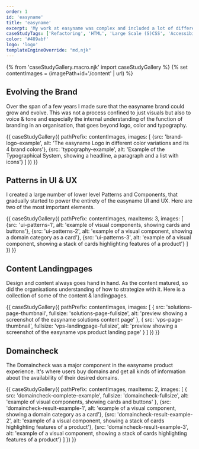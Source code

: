 ```yaml
---
order: 1
id: 'easyname'
title: 'easyname'
excerpt: 'My work at easyname was complex and included a lot of different things - from refactoring the large CSS (and HTML in PHP) Codebase, to upgrading the easyname brand and designing and building landing & content pages as well as planning for content, product features and long-term refactorings with a bigger architectural picture in mind.'
caseStudyTags: ['Refactoring', 'HTML', 'Large Scale (S)CSS', 'Accessibility', 'UI Design', 'UX Design', 'PHP', 'Content Strategy', 'Vanilla JavaScript', 'React', 'TypeScript', 'Design Engineering', 'Design Ops']
color: '#489abf'
logo: 'logo'
templateEngineOverride: "md,njk"
---
```

{% from 'caseStudyGallery.macro.njk' import caseStudyGallery %}
{% set contentImages = (imagePath+id+'/content' | url) %}

## Evolving the Brand

Over the span of a few years I made sure that the easyname brand could grow and evolve. This was not a process confined to just visuals but also to voice & tone and especially the internal understanding of the function of branding in an organisation, that goes beyond logo, color and typography.

{{ caseStudyGallery({
    pathPrefix: contentImages,
    images: [
        {src: 'brand-logo-example', alt: 'The easyname Logo in different color variations and its 4 brand colors'},
        {src: 'typography-example', alt: 'Example of the Typographical System, showing a headline, a paragraph and a list with icons'}
    ]
}) }}

## Patterns in UI & UX

I created a large number of lower level Patterns and Components, that gradually started to power the entirety of the easyname UI and UX. Here are two of the most important elements.

{{ caseStudyGallery({
    pathPrefix: contentImages,
    maxItems: 3,
    images: [
        {src: 'ui-patterns-1', alt: 'example of visual components, showing cards and buttons'},
        {src: 'ui-patterns-2', alt: 'example of a visual component, showing a domain category as a card'},
        {src: 'ui-patterns-3', alt: 'example of a visual component, showing a stack of cards highlighting features of a product'}
    ]
}) }}

## Content Landingpages

Design and content always goes hand in hand. As the content matured, so did the organisations understanding of how to strategize with it. Here is a collection of some of the content & landingpages.

{{ caseStudyGallery({
    pathPrefix: contentImages,
    images: [
        {
            src: 'solutions-page-thumbnail',
            fullsize: 'solutions-page-fullsize',
            alt: 'preview showing a screenshot of the easyname solutions content page'
        }, {
            src: 'vps-page-thumbnail',
            fullsize: 'vps-landingpage-fullsize',
            alt: 'preview showing a screenshot of the easyname vps product landing page'
        }
    ]
}) }}

## Domaincheck

The Domaincheck was a major component in the easyname product experience. It's where users buy domains and get all kinds of information about the availability of their desired domains.

{{ caseStudyGallery({
    pathPrefix: contentImages,
    maxItems: 2,
    images: [
        {
            src: 'domaincheck-complete-example',
            fullsize: 'domaincheck-fullsize',
            alt: 'example of visual components, showing cards and buttons'
        }, {src: 'domaincheck-result-example-1', alt: 'example of a visual component, showing a domain category as a card'},
        {src: 'domaincheck-result-example-2', alt: 'example of a visual component, showing a stack of cards highlighting features of a product'},
        {src: 'domaincheck-result-example-3', alt: 'example of a visual component, showing a stack of cards highlighting features of a product'}
    ]
}) }}